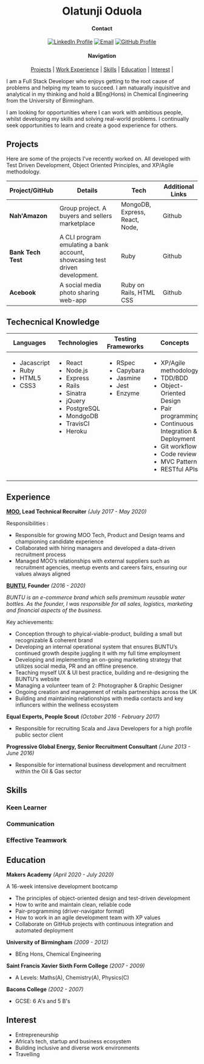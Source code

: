 <h1 align="center" >Olatunji Oduola</h1>


<div align='center'>

#### Contact

[![LinkedIn Profile]](https://www.linkedin.com/in/olatunji-oduola-b8433277/)
[![Email]](mailto:ola.oduola@gmail.com)
[![GitHub Profile]](https://github.com/ooduola)


#### Navigation


[Projects](#projects) | [Work Experience](#experience) | [Skills](#skills) | [Education](#education) | [Interest](#interest) | 

</div>

<p>I am a Full Stack Developer who enjoys getting to the root cause of problems and helping my team to succeed. I am natuarally inquisitive and analytical in my thinking and hold a BEng(Hons) in Chemical Engineering from the University of Birmingham.

I am looking for opportunities where I can work with ambitious people, whilst developing my skills and solving real-world problems. I continually seek opportunities to learn and create a good experience for others.</p>

## Projects

<p>Here are some of the projects I've recently worked on. All developed with Test Driven Development, Object Oriented Principles, and XP/Agile methodology.</p>

| Project/GitHub     | Details                                                                     | Tech                           | Additional Links |
| ------------------ | --------------------------------------------------------------------------- | ------------------------------ | ---------------- |
| **Nah'Amazon**     | Group project. A buyers and sellers marketplace                             | MongoDB, Express, React, Node, | Github           |
| **Bank Tech Test** | A CLI program emulating a bank account, showcasing test driven development. | Ruby                           | Github           |
| **Acebook**        | A social media photo sharing web-app                                        | Ruby on Rails, HTML CSS        | Github           |

## Techecnical Knowledge

<table>
  <thead>
    <tr>
      <th>Languages</th>
      <th>Technologies</th>
      <th>Testing Frameworks</th>
      <th>Concepts</th>
      <th>Tools</th>
    </tr>
  </thead>
  <tbody>
    <tr>
      <td style="vertical-align: top">
        <ul>
          <li>Jacascript</li>
          <li>Ruby</li>
          <li>HTML5</li>
          <li>CSS3</li>
        </ul>
      </td>
      <td style="vertical-align: top">
        <ul>
          <li>React</li>
          <li>Node.js</li>
          <li>Express</li>
          <li>Rails</li>
          <li>Sinatra</li>
          <li>jQuery</li>
          <li>PostgreSQL</li>
          <li>MondgoDB</li>
          <li>TravisCI</li>
          <li>Heroku</li>
        </ul>
      </td>
      <td style="vertical-align: top">
        <ul>
          <li>RSpec</li>
          <li>Capybara</li>
          <li>Jasmine</li>
          <li>Jest</li>
          <li>Enzyme</li>
        </ul>
      </td>
      <td style="vertical-align: top">
        <ul>
          <li>XP/Agile methodology</li>
          <li>TDD/BDD</li>
          <li>Object-Oriented Design</li>
          <li>Pair programming</li>
          <li>Continuous Integration & Deployment</li>
          <li>Git workflow</li>
          <li>Code review</li>
          <li>MVC Pattern</li>
          <li>RESTful APIs</li>
        </ul>
      </td>
      <td style="vertical-align: top">
        <ul>
          <li>VSCode</li>
          <li>Git</li>
          <li>OSx</li>
          <li>Postman</li>
        </ul>
      </td>
    </tr>
  </tbody>
</table>

## Experience

**[MOO](www.moo.com), Lead Technical Recruiter**
_(July 2017 - May 2020)_

Responsibilities :

- Responsible for growing MOO Tech, Product and Design teams and championing candidate experience
- Collaborated with hiring managers and developed a data-driven recruitment process
- Managed MOO’s relationships with external suppliers such as recruitment agencies, meetup events and careers fairs, ensuring our values always aligned

**[BUNTU](www.lovebuntu.com), Founder**
_(2016 - 2020)_

_BUNTU is an e-commerce brand which sells premimum reusable water bottles. As the founder, I was responsible for all sales, logistics, marketing and financial aspects of the business._

Key achievements:

- Conception through to phyical-viable-product, building a small but recognizable & coherent brand
- Developing an internal operational system that ensures BUNTU’s continued growth despite juggling it with my full time employment
- Developing and implementing an on-going marketing strategy that utilizes social media, PR and an offline presence.
- Teaching myself UX & UI best practice, building and re-designing the BUNTU's website
- Managing a volunteer team of 2: Photographer & Graphic Designer
- Ongoing creation and management of retails partnerships across the UK
- Building and maintaining relationships with media contacts and key influncers within the wellness ecosystem

**Equal Experts, People Scout**
_(October 2016 - February 2017)_

- Responsible for recruiting Scala and Java Developers for a high profile public sector client

**Progressive Global Energy, Senior Recruitment Consultant**
_(June 2013 - June 2016)_

- Responsible for international business development and recruitment within the Oil & Gas sector

## Skills

### Keen Learner

### Communication

### Effective Teamwork

<h2>Education</h2>

**Makers Academy**
_(April 2020 - July 2020)_

A 16-week intensive development bootcamp

- The principles of object-oriented design and test-driven development
- How to write and maintain clean, reliable code
- Pair-programming (driver-navigator format)
- How to work in an agile development team with XP values
- Collaborate on GitHub projects with continuous integration and automated deployment

**University of Birmingham**
_(2009 - 2012)_ 
- BEng Hons, Chemical Engineering

**Saint Francis Xavier Sixth Form College**
_(2007 - 2009)_ 
- A Levels: Maths(A), Chemistry(A), Physics(C)

**Bacons College**
_(2002 - 2007)_ 
- GCSE: 6 A's and 5 B's

## Interest

- Entrepreneurship
- Africa’s tech, startup and business ecosystem
- Building inclusive and diverse work environments
- Travelling


[linkedin profile]: https://img.shields.io/badge/LinkedIn-%232A6AC7?style=for-the-badge&logo=linkedin
[email]: https://img.shields.io/badge/Email-%23D14836?style=for-the-badge&logo=gmail&logoColor=white
[github profile]: https://img.shields.io/badge/GitHub-%23181717?style=for-the-badge&logo=github&logoColor=white

